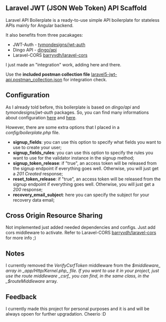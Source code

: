 ## Laravel JWT (JSON Web Token) API Scaffold

Laravel API Boilerplate is a ready-to-use simple API boilerplate for stateless APIs mainly for Angular backend.

It also benefits from three pacakages:

* JWT-Auth - [tymondesigns/jwt-auth](https://github.com/tymondesigns/jwt-auth)
* Dingo API - [dingo/api](https://github.com/dingo/api)
* Laravel-CORS [barryvdh/laravel-cors](http://github.com/barryvdh/laravel-cors)

I just made an "integration" work, adding here and there.

Use the **included postman collection file** [laravel5-jwt-api.postman_collection.json](https://gitlab.com/mohaiminul-sust/Laravel5-JWT-API/blob/master/laravel5-jwt-api.postman_collection.json) for integration check. 

## Configuration

As I already told before, this boilerplate is based on _dingo/api_ and _tymondesigns/jwt-auth_ packages. So, you can find many informations about configuration <a href="https://github.com/tymondesigns/jwt-auth/wiki/Configuration" target="_blank">here</a> and <a href="https://github.com/dingo/api/wiki/Configuration">here</a>.

However, there are some extra options that I placed in a _config/boilerplate.php_ file.

* **signup_fields**: you can use this option to specify what fields you want to use to create your user;
* **signup_fields_rules**: you can use this option to specify the rules you want to use for the validator instance in the signup method;
* **signup_token_release**: if "true", an access token will be released from the signup endpoint if everything goes well. Otherwise, you will just get a _201 Created_ response;
* **reset_token_release**: if "true", an access token will be released from the signup endpoint if everything goes well. Otherwise, you will just get a _200_ response;
* **recovery_email_subject**: here you can specify the subject for your recovery data email;


## Cross Origin Resource Sharing

Not implemented just added needed dependencies and configs. Just add cors middleware to activate. Refer to Laravel-CORS [barryvdh/laravel-cors](http://github.com/barryvdh/laravel-cors) for more info ;)

## Notes

I currently removed the _VerifyCsrfToken_ middleware from the _$middleware_ array in _app/Http/Kernel.php_ file. If you want to use it in your project, just use the route middleware _csrf_ you can find, in the same class, in the _$routeMiddleware_ array.

## Feedback

I currently made this project for personal purposes and it is and will be always opoen for further upgradation. Cheerio :D